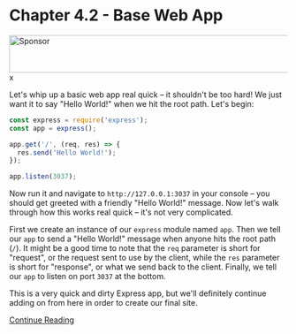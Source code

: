 # Chapter 4.2 - Base Web App

<a target='_blank' rel='nofollow' href='https://app.codesponsor.io/link/WWKSZ8BufMHxCu7dPGG4np4x/andrewda/node-steam-guide'>
  <img alt='Sponsor' width='888' height='68' src='https://app.codesponsor.io/embed/WWKSZ8BufMHxCu7dPGG4np4x/andrewda/node-steam-guide.svg' />
</a>x

Let's whip up a basic web app real quick – it shouldn't be too hard! We just
want it to say "Hello World!" when we hit the root path. Let's begin:

```js
const express = require('express');
const app = express();

app.get('/', (req, res) => {
  res.send('Hello World!');
});

app.listen(3037);
```

Now run it and navigate to `http://127.0.0.1:3037` in your console – you should
get greeted with a friendly "Hello World!" message. Now let's walk through how
this works real quick – it's not very complicated.

First we create an instance of our `express` module named `app`. Then we tell
our `app` to send a "Hello World!" message when anyone hits the root path
(`/`). It might be a good time to note that the `req` parameter is short for
"request", or the request sent to use by the client, while the `res` parameter
is short for "response", or what we send back to the client. Finally, we tell
our `app` to listen on port `3037` at the bottom.

This is a very quick and dirty Express app, but we'll definitely continue
adding on from here in order to create our final site.

[Continue Reading](../Chapter%204.3%20-%20Templates)
